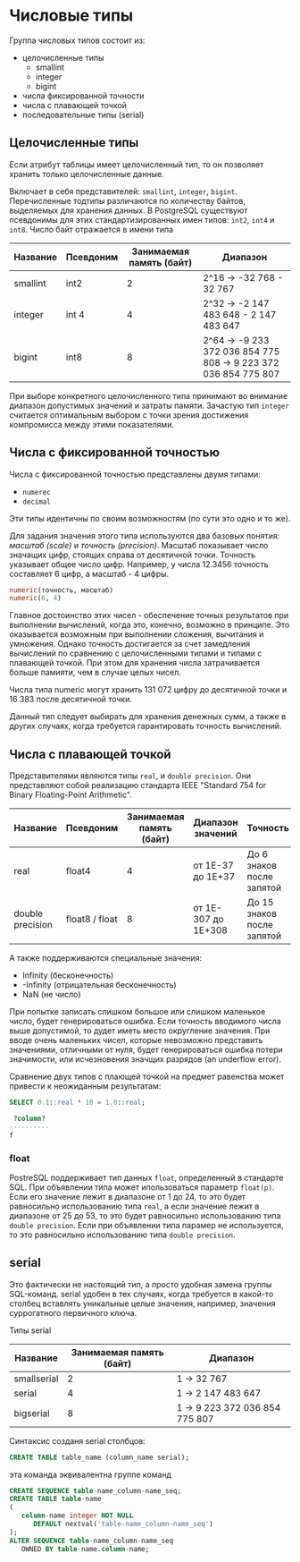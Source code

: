 # Числовые типы

Группа числовых типов состоит из:

* целочисленные типы
   * smallint
   * integer
   * bigint
* числа фиксированной точности
* числа с плавающей точкой
* последовательные типы (serial)

## Целочисленные типы

Если атрибут таблицы имеет целочисленный тип, то он позволяет хранить только целочисленные данные.

Включает в себя представителей: `smallint`, `integer`, `bigint`. Перечисленные тодтипы различаются по количеству байтов, выделяемых для хранения данных. В PostgreSQL существуют псевдонимы для этих стандартизированных имен типов: `int2`, `int4` и `int8`. Число байт отражается в имени типа

Название | Псевдоним | Занимаемая память (байт) | Диапазон
--- | --- | --- | ---
smallint | int2 | 2 | 2^16 -> -32 768 - 32 767
integer | int 4 | 4 | 2^32 -> -2 147 483 648 - 2 147 483 647
bigint | int8 | 8 | 2^64 -> -9 233 372 036 854 775 808 -> 9 223 372 036 854 775 807

При выборе конкретного целочисленного типа принимают во внимание диапазон допустимых значений и затраты памяти. Зачастую тип `integer` считается оптимальным выбором с точки зрения достижения компромисса между этими показателями.

## Числа с фиксированной точностью

Числа с фиксированной точностью представлены двумя типами:

* `numerec`
* `decimal`

Эти типы идентичны по своим возможностям (по сути это одно и то же).

Для задания значения этого типа используются два базовых понятия: *масштаб (scale)* и *точность (precision)*. Масштаб показывает число значащих цифр, стоящих справа от десятичной точки. Точность указывает общее число цифр. Например, у числа 12.3456 точность составляет 6 цифр, а масштаб - 4 цифры.

```sql
numeric(точность, масштаб)
numeric(6, 4)
```

Главное достоинство этих чисел - обеспечение точных результатов при выполнении вычислений, когда это, конечно, возможно в принципе. Это оказывается возможным при выполнении сложения, вычитания и умножения. Однако точность достигается за счет замедления вычислений по сравнению с целочисленными типами и типами с плавающей точкой. При этом для хранения числа затрачивается больше памияти, чем в случае целых чисел.

Числа типа numeric могут хранить 131 072 цифру до десятичной точки и 16 383 после десятичной точки.

Данный тип следует выбирать для хранения денежных сумм, а также в других случаях, когда требуется гарантировать точность вычислений.

## Числа с плавающей точкой

Представителями являются типы `real`,  и `double precision`. Они представляют собой реализацию стандарта IEEE "Standard 754 for Binary Floating-Point Arithmetic".

Название | Псевдоним | Занимаемая память (байт) | Диапазон значений | Точность
--- | --- | --- | --- | ---
real | float4 | 4 | от 1E-37 до 1E+37 | До 6 знаков после запятой
double precision | float8 / float | 8 | от 1E-307 до 1E+308 | До 15 знаков после запятой

А также поддерживаются специальные значения:

* Infinity (бесконечность)
* -Infinity (отрицательная бесконечность)
* NaN (не число)

При попытке записать слишком большое или слишком маленькое число, будет генерироваться ошибка. Если точность вводимого числа выше допустимой, то дудет иметь место округление значения. При вводе очень маленьких чисел, которые невозможно представить значениями, отличными от нуля, будет генерироваться ошибка потери значимости, или исчезновения значщих разрядов (an underflow error).

Сравнение двух типов с плающей точкой на предмет равенства может привести к неожиданным результатам:

```sql
SELECT 0.1::real * 10 = 1.0::real;

 ?column?
----------
f
```

### float

PostreSQL поддерживает тип данных `float`, определенный в стандарте SQL. При объявлении типа может ипользоваться параметр `float(p)`. Если его значение лежит в диапазоне от 1 до 24, то это будет равносильно использованию типа `real`, а если значение лежит в диапазоне от 25 до 53, то это будет равносильно использованию типа `double precision`. Если при объявлении типа парамер не используется, то это равносильно использованию типа `double precision`.

## serial

Это фактически не настоящий тип, а просто удобная замена группы SQL-команд. serial удобен в тех случаях, когда требуется в какой-то столбец вставлять уникальные целые значения, например, значения суррогатного первичного ключа.

Типы serial

Название | Занимаемая память (байт) | Диапазон
--- | --- | ---
smallserial | 2 | 1 -> 32 767
serial | 4 | 1 -> 2 147 483 647
bigserial | 8 | 1 -> 9 223 372 036 854 775 807

Синтаксис созданя serial столбцов:

```sql
CREATE TABLE table_name (column_name serial);
```

эта команда эквивалентна группе команд

```sql
CREATE SEQUENCE table-name_column-name_seq;
CREATE TABLE table-name
(
   column-name integer NOT NULL
      DEFAULT nextval('table-name_column-name_seq')
);
ALTER SEQUENCE table-name_column-name_seq
   OWNED BY table-name.column-name;
```
